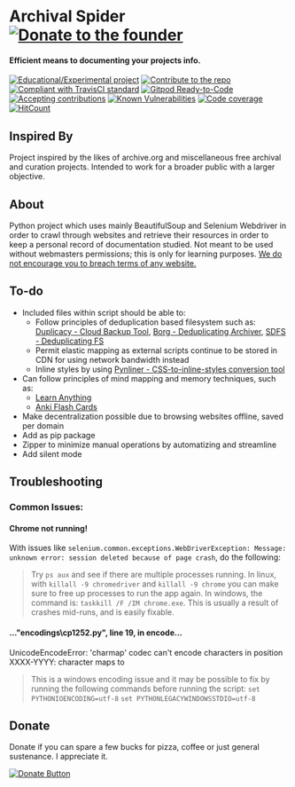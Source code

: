 # Archival Spider [![Donate to the founder](https://img.shields.io/badge/Donate-PayPal-green.svg)](https://www.paypal.com/cgi-bin/webscr?cmd=_donations&business=NF5FAJMF6WQSG&currency_code=USD&source=url) 

#### Efficient means to documenting your projects info.</h4>
[![Educational/Experimental project](https://img.shields.io/badge/python-experimental-orange.svg?style=flat)](https://github.com/netrules/archival-web-spider)
[![Contribute to the repo](https://img.shields.io/badge/contributions-welcome-brightgreen.svg?style=flat)](https://github.com/netrules/archival-web-spider/issues)
[![Compliant with TravisCI standard](https://travis-ci.com/netrules/archival-web-spider.svg?branch=master)](https://travis-ci.com/netrules/archival-web-spider)
[![Gitpod Ready-to-Code](https://img.shields.io/badge/Gitpod-Ready--to--Code-blue?logo=gitpod)](https://gitpod.io/#https://github.com/netrules/archival-web-spider) 
[![Accepting contributions](https://codeclimate.com/github/netrules/archival-web-spider/badges/gpa.svg)](https://codeclimate.com/github/netrules/archival-web-spider) 
[![Known Vulnerabilities](https://snyk.io/test/github/netrules/archival-web-spider/badge.svg?targetFile=requirements.txt)](https://snyk.io/test/github/netrules/archival-web-spider?targetFile=requirements.txt)
[![Code coverage](https://codecov.io/gh/netrules/archival-web-spider/branch/master/graph/badge.svg)](https://codecov.io/gh/netrules/archival-web-spider) 
[![HitCount](https://hits.dwyl.com/netrules/archival-web-spider.svg)](https://hits.dwyl.com/netrules/archival-web-spider) 

## Inspired By
Project inspired by the likes of archive.org and miscellaneous free archival and curation projects. Intended to work for a broader public with a larger objective.

## About
Python project which uses mainly BeautifulSoup and Selenium Webdriver in order to crawl through websites and retrieve their resources in order to keep a personal record of documentation studied. Not meant to be used without webmasters permissions; this is only for learning purposes. [We do not encourage you to breach terms of any website.](https://towardsdatascience.com/web-scraping-with-python-a-to-copy-z-277a445d64c7)

## To-do
- Included files within script should be able to:
	- Follow principles of deduplication based filesystem such as: [Duplicacy - Cloud Backup Tool](https://duplicacy.com/), [Borg - Deduplicating Archiver](https://github.com/borgbackup/borg), [SDFS - Deduplicating FS](https://github.com/opendedup/sdfs)
	- Permit elastic mapping as external scripts continue to be stored in CDN for using network bandwidth instead
	- Inline styles by using [Pynliner - CSS-to-inline-styles conversion tool](https://github.com/rennat/pynliner)
- Can follow principles of mind mapping and memory techniques, such as:
	- [Learn Anything](https://learn-anything.xyz/#!)
	- [Anki Flash Cards](https://apps.ankiweb.net/)
- Make decentralization possible due to browsing websites offline, saved per domain
- Add as pip package
- Zipper to minimize manual operations by automatizing and streamline
- Add silent mode

## Troubleshooting

### Common Issues:

#### Chrome not running!
With issues like `selenium.common.exceptions.WebDriverException: Message: unknown error: session deleted because of page crash`, do the following:
> Try `ps aux` and see if there are multiple processes running.
> In linux, with `killall -9 chromedriver` and `killall -9 chrome` you can make sure to free up processes to run the app again.
> In windows, the command is: `taskkill /F /IM chrome.exe`.
> This is usually a result of crashes mid-runs, and is easily fixable.

####   ..."encodings\cp1252.py", line 19, in encode...
UnicodeEncodeError: 'charmap' codec can't encode characters in position XXXX-YYYY: character maps to <undefined>
> This is a windows encoding issue and it may be possible to fix by running the following commands before running the script:
> `set PYTHONIOENCODING=utf-8`
> `set PYTHONLEGACYWINDOWSSTDIO=utf-8`

## Donate
Donate if you can spare a few bucks for pizza, coffee or just general sustenance. I appreciate it.

[![Donate Button](https://www.paypalobjects.com/en_US/i/btn/btn_donateCC_LG.gif)](https://www.paypal.com/cgi-bin/webscr?cmd=_donations&business=NF5FAJMF6WQSG&currency_code=USD&source=url)
